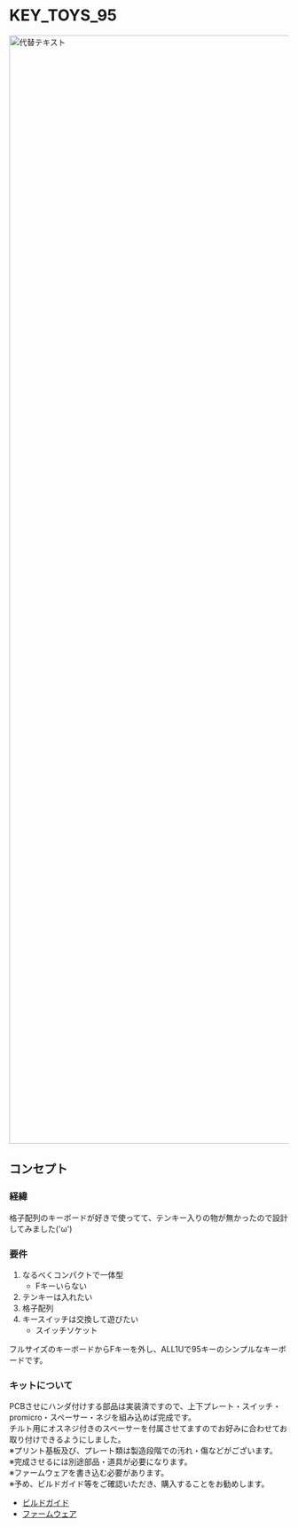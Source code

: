# KEY_TOYS_95

<img width="2000" alt="代替テキスト" src="https://github.com/T-toys/KEY_TOYS_73/blob/master/image/IMG_0752-21.jpg">

## コンセプト
### 経緯
格子配列のキーボードが好きで使ってて、テンキー入りの物が無かったので設計してみました('ω')
### 要件
1. なるべくコンパクトで一体型
   - Fキーいらない
1. テンキーは入れたい
1. 格子配列
1. キースイッチは交換して遊びたい
   - スイッチソケット

フルサイズのキーボードからFキーを外し、ALL1Uで95キーのシンプルなキーボードです。

### キットについて
PCBさせにハンダ付けする部品は実装済ですので、上下プレート・スイッチ・promicro・スペーサー・ネジを組み込めば完成です。<br>
チルト用にオスネジ付きのスペーサーを付属させてますのでお好みに合わせてお取り付けできるようにしました。<br>
※プリント基板及び、プレート類は製造段階での汚れ・傷などがございます。<br>
※完成させるには別途部品・道具が必要になります。<br>
※ファームウェアを書き込む必要があります。<br>
※予め、ビルドガイド等をご確認いただき、購入することをお勧めします。<br>


* [ビルドガイド](https://github.com/T-toys/KEY_TOYS_73/blob/master/buildguide1.md)<br>
* [ファームウェア](https://github.com/T-toys/KEY_TOYS_73/blob/master/firmware1.md)

